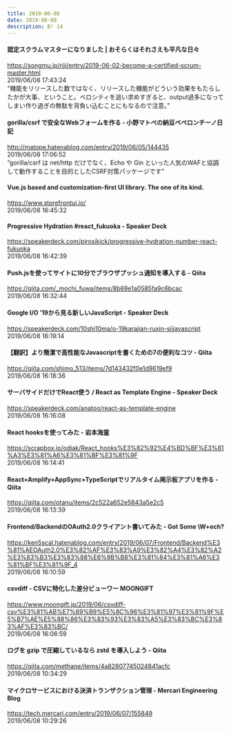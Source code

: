 ```yaml
---
title: 2019-06-08
date: 2019-06-08
description: B! 14
---
```


#### 認定スクラムマスターになりました | おそらくはそれさえも平凡な日々
https://songmu.jp/riji/entry/2019-06-02-become-a-certified-scrum-master.html<br>
2019/06/08 17:43:24<br>
“機能をリリースした数ではなく、リリースした機能がどういう効果をもたらしたかが大事、ということ。ベロシティを追い求めすぎると、output過多になってしまい作り過ぎの無駄を背負い込むことにもなるので注意。”


#### gorilla/csrf で安全なWebフォームを作る - 小野マトペの納豆ペペロンチーノ日記
http://matope.hatenablog.com/entry/2019/06/05/144435<br>
2019/06/08 17:06:52<br>
“gorilla/csrf は net/http だけでなく、Echo や Gin といった人気のWAFと協調して動作することを目的としたCSRF対策パッケージです”


#### Vue.js based and customization-first UI library. The one of its kind.
https://www.storefrontui.io/<br>
2019/06/08 16:45:32<br>


#### Progressive Hydration #react_fukuoka - Speaker Deck
https://speakerdeck.com/pirosikick/progressive-hydration-number-react-fukuoka<br>
2019/06/08 16:42:39<br>


#### Push.jsを使ってサイトに10分でブラウザプッシュ通知を導入する - Qiita
https://qiita.com/_mochi_fuwa/items/8b69e1a0585fa9c6bcac<br>
2019/06/08 16:32:44<br>


#### Google I/O ’19から見る新しいJavaScript - Speaker Deck
https://speakerdeck.com/10shi10ma/o-19karajian-ruxin-siijavascript<br>
2019/06/08 16:19:14<br>


#### 【翻訳】より簡潔で高性能なJavascriptを書くための7の便利なコツ - Qiita
https://qiita.com/shimo_513/items/7d143432f0e1d9619ef9<br>
2019/06/08 16:18:36<br>


#### サーバサイドだけでReact使う / React as Template Engine - Speaker Deck
https://speakerdeck.com/anatoo/react-as-template-engine<br>
2019/06/08 16:16:08<br>


#### React hooksを使ってみた - 岩本海童
https://scrapbox.io/odiak/React_hooks%E3%82%92%E4%BD%BF%E3%81%A3%E3%81%A6%E3%81%BF%E3%81%9F<br>
2019/06/08 16:14:41<br>


#### React+Amplify+AppSync+TypeScriptでリアルタイム掲示板アプリを作る - Qiita
https://qiita.com/otanu/items/2c522a652e5843a5e2c5<br>
2019/06/08 16:13:39<br>


#### Frontend/BackendのOAuth2.0クライアント書いてみた - Got Some \W+ech?
https://ken5scal.hatenablog.com/entry/2019/06/07/Frontend/Backend%E3%81%AEOAuth2.0%E3%82%AF%E3%83%A9%E3%82%A4%E3%82%A2%E3%83%B3%E3%83%88%E6%9B%B8%E3%81%84%E3%81%A6%E3%81%BF%E3%81%9F_4<br>
2019/06/08 16:10:59<br>


#### csvdiff - CSVに特化した差分ビューワー MOONGIFT
https://www.moongift.jp/2019/06/csvdiff-csv%E3%81%AB%E7%89%B9%E5%8C%96%E3%81%97%E3%81%9F%E5%B7%AE%E5%88%86%E3%83%93%E3%83%A5%E3%83%BC%E3%83%AF%E3%83%BC/<br>
2019/06/08 16:06:59<br>


#### ログを gzip で圧縮しているなら zstd を導入しよう - Qiita
https://qiita.com/methane/items/4a82807745024841acfc<br>
2019/06/08 10:34:29<br>


#### マイクロサービスにおける決済トランザクション管理 - Mercari Engineering Blog
https://tech.mercari.com/entry/2019/06/07/155849<br>
2019/06/08 10:29:26<br>


